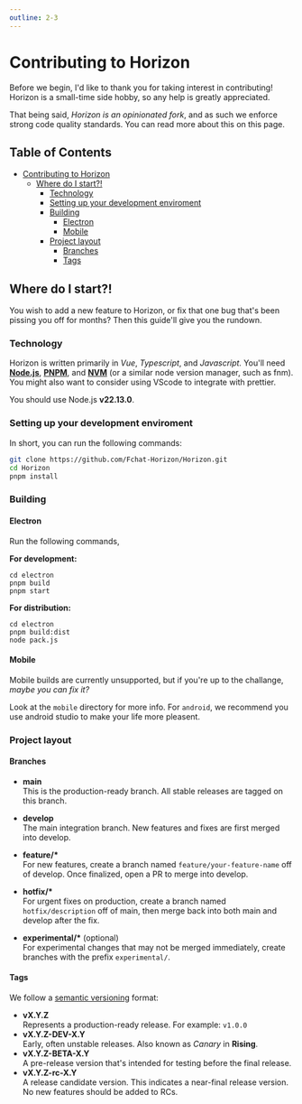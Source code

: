 ```yaml
---
outline: 2-3
---
```


# Contributing to Horizon
Before we begin, I'd like to thank you for taking interest in contributing! Horizon is a small-time side hobby, so any help is greatly appreciated.

That being said, *Horizon is an opinionated fork*, and as such we enforce strong code quality standards. You can read more about this on this page.

## Table of Contents <!-- omit in toc -->
- [Contributing to Horizon](#contributing-to-horizon)
  - [Where do I start?!](#where-do-i-start)
    - [Technology](#technology)
    - [Setting up your development enviroment](#setting-up-your-development-enviroment)
    - [Building](#building)
      - [Electron](#electron)
      - [Mobile](#mobile)
    - [Project layout](#project-layout)
      - [Branches](#branches)
      - [Tags](#tags)

## Where do I start?!

You wish to add a new feature to Horizon, or fix that one bug that's been pissing you off for months? Then this guide'll give you the rundown.

### Technology

Horizon is written primarily in *Vue*, *Typescript*, and *Javascript.* You'll need **[Node.js](https://nodejs.org/en/download)**, **[PNPM](https://pnpm.io/installation)**, and **[NVM](https://github.com/nvm-sh/nvm)** (or a similar node version manager, such as fnm). You might also want to consider using VScode to integrate with prettier.

You should use Node.js **v22.13.0**.

### Setting up your development enviroment

In short, you can run the following commands:

```sh
git clone https://github.com/Fchat-Horizon/Horizon.git
cd Horizon 
pnpm install
```

### Building

#### Electron

Run the following commands,

**For development:**
```
cd electron
pnpm build
pnpm start
```

**For distribution:**
```
cd electron
pnpm build:dist
node pack.js
```

#### Mobile

Mobile builds are currently unsupported, but if you're up to the challange, *maybe you can fix it?*

Look at the `mobile` directory for more info. For `android`, we recommend you use android studio to make your life more pleasent.

### Project layout

#### Branches

- **main**  
  This is the production-ready branch. All stable releases are tagged on this branch.

- **develop**  
  The main integration branch. New features and fixes are first merged into develop.

- **feature/\***  
  For new features, create a branch named `feature/your-feature-name` off of develop. Once finalized, open a PR to merge into develop.

- **hotfix/\***  
  For urgent fixes on production, create a branch named `hotfix/description` off of main, then merge back into both main and develop after the fix.

- **experimental/\*** (optional)  
  For experimental changes that may not be merged immediately, create branches with the prefix `experimental/`.

#### Tags

We follow a [semantic versioning](https://semver.org) format:
- **vX.Y.Z**  
  Represents a production-ready release. For example: `v1.0.0`
- **vX.Y.Z-DEV-X.Y**  
  Early, often unstable releases. Also known as *Canary* in **Rising**.
- **vX.Y.Z-BETA-X.Y**  
  A pre-release version that's intended for testing before the final release.
- **vX.Y.Z-rc-X.Y**  
  A release candidate version. This indicates a near-final release version. No new features should be added to RCs.

